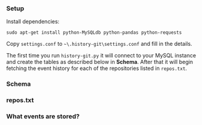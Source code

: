 ### Setup

Install dependencies:

    sudo apt-get install python-MySQLdb python-pandas python-requests

Copy `settings.conf` to `~\.history-git\settings.conf` and fill in the details.

The first time you run `history-git.py` it will connect to your MySQL instance
and create the tables as described below in **Schema**. After that it will
begin fetching the event history for each of the repositories listed in
`repos.txt`.

### Schema



### repos.txt


### What events are stored?



